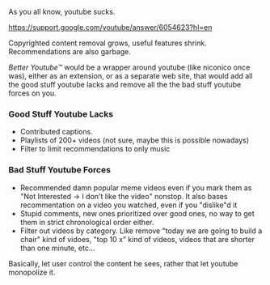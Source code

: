 As you all know, youtube sucks.

https://support.google.com/youtube/answer/6054623?hl=en

Copyrighted content removal grows, useful features shrink. Recommendations are also garbage.

_Better Youtube™_ would be a wrapper around youtube (like niconico once was), either as an extension, or as a separate web site, that would add all the good
stuff youtube lacks and remove all the the bad stuff youtube forces on you.

### Good Stuff Youtube Lacks
- Contributed captions.
- Playlists of 200+ videos (not sure, maybe this is possible nowadays)
- Filter to limit recommendations to only music

### Bad Stuff Youtube Forces
- Recommended damn popular meme videos even if you mark them as "Not Interested -> I don't like the video" nonstop.
It also bases recommentation on a video you watched, even if you "dislike"d it
- Stupid comments, new ones prioritized over good ones, no way to get them in strict chronological order either.
- Filter out videos by category. Like remove "today we are going to build a chair" kind of vidoes, "top 10 x" kind of videos, videos that are shorter than one minute, etc...

Basically, let user control the content he sees, rather that let youtube monopolize it.
